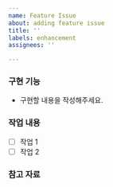 ```yaml
---
name: Feature Issue
about: adding feature issue
title: ''
labels: enhancement
assignees: ''

---
```


### 구현 기능
- 구현할 내용을 작성해주세요.

### 작업 내용
- [ ] 작업 1
- [ ] 작업 2

### 참고 자료
